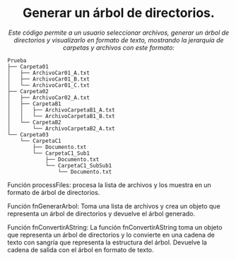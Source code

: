 <h1 align="center">Generar un árbol de directorios.</h1>
<p align="center"><i>Este código permite a un usuario seleccionar archivos, generar un árbol de directorios y visualizarlo en formato de texto, mostrando la jerarquía de carpetas y archivos con este formato:</i></p>


```
Prueba
├── Carpeta01
│   ├── ArchivoCar01_A.txt
│   ├── ArchivoCar01_B.txt
│   └── ArchivoCar01_C.txt
├── Carpeta02
│   ├── ArchivoCar02_A.txt
│   ├── CarpetaB1
│   │   ├── ArchivoCarpetaB1_A.txt
│   │   └── ArchivoCarpetaB1_B.txt
│   └── CarpetaB2
│       └── ArchivoCarpetaB2_A.txt
└── Carpeta03
    └── CarpetaC1
        ├── Documento.txt
        └── CarpetaC1_Sub1
            ├── Documento.txt
            └── CarpetaC1_SubSub1
                └── Documento.txt
```
Función processFiles:
procesa la lista de archivos y los muestra en un formato de árbol de directorios.

Función fnGenerarArbol:
Toma una lista de archivos y crea un objeto que representa un árbol de directorios y devuelve el árbol generado.


Función fnConvertirAString:
La función fnConvertirAString toma un objeto que representa un árbol de directorios y lo convierte en una cadena de texto con sangría que representa la estructura del árbol.
Devuelve la cadena de salida con el árbol en formato de texto.

